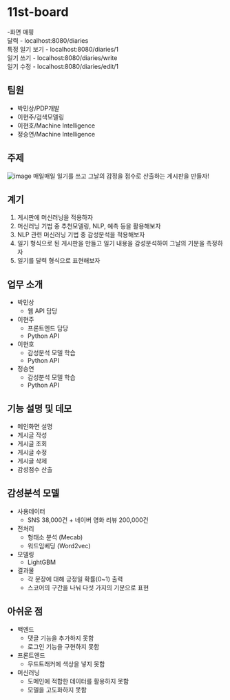 # 11st-board
-화면 매핑  
달력 - localhost:8080/diaries  
특정 일기 보기 - localhost:8080/diaries/1  
일기 쓰기 - localhost:8080/diaries/write  
일기 수정 - localhost:8080/diaries/edit/1  

## 팀원
- 박민상/PDP개발
- 이현주/검색모델링
- 이현호/Machine Intelligence
- 정승연/Machine Intelligence

## 주제
![image](https://user-images.githubusercontent.com/48508626/155661563-92b1b8cd-cefc-4ee5-9559-25488e578532.png)
매일매일 일기를 쓰고 그날의 감정을 점수로 산출하는 게시판을 만들자!  

## 계기
1. 게시판에 머신러닝을 적용하자
2. 머신러닝 기법 중 추천모델링, NLP, 예측 등을 활용해보자
3. NLP 관련 머신러닝 기법 중 감성분석을 적용해보자
4. 일기 형식으로 된 게시판을 만들고 일기 내용을 감성분석하여 그날의 기분을 측정하자
5. 일기를 달력 형식으로 표현해보자

## 업무 소개  
- 박민상
  - 웹 API 담당
- 이현주
  - 프론트엔드 담당
  - Python API
- 이현호
  - 감성분석 모델 학습
  - Python API
- 정승연
  - 감성분석 모델 학습
  - Python API

## 기능 설명 및 데모
- 메인화면 설명
- 게시글 작성
- 게시글 조회
- 게시글 수정
- 게시글 삭제
- 감성점수 산출

## 감성분석 모델
- 사용데이터
  - SNS 38,000건 + 네이버 영화 리뷰 200,000건
- 전처리
  - 형태소 분석 (Mecab)
  - 워드임베딩 (Word2vec)
- 모델링
  - LightGBM
- 결과물
  - 각 문장에 대해 긍정일 확률(0~1) 출력
  - 스코어의 구간을 나눠 다섯 가지의 기분으로 표현

## 아쉬운 점
- 백엔드
  - 댓글 기능을 추가하지 못함
  - 로그인 기능을 구현하지 못함
- 프론트엔드
  - 무드트래커에 색상을 넣지 못함
- 머신러닝
  - 도메인에 적합한 데이터를 활용하지 못함
  - 모델을 고도화하지 못함
